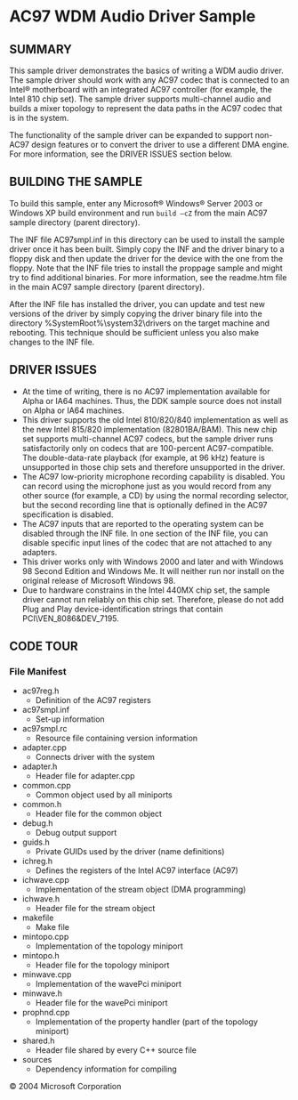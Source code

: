 # AC97 WDM Audio Driver Sample
## SUMMARY
This sample driver demonstrates the basics of writing a WDM audio driver. The sample driver should work with any AC97 codec that is connected to an Intel® motherboard with an integrated AC97 controller (for example, the Intel 810 chip set). The sample driver supports multi-channel audio and builds a mixer topology to represent the data paths in the AC97 codec that is in the system. 

The functionality of the sample driver can be expanded to support non-AC97 design features or to convert the driver to use a different DMA engine. For more information, see the DRIVER ISSUES section below.
## BUILDING THE SAMPLE
To build this sample, enter any Microsoft® Windows® Server 2003 or Windows XP build environment and run `build –cZ` from the main AC97 sample directory (parent directory). 

The INF file AC97smpl.inf in this directory can be used to install the sample driver once it has been built. Simply copy the INF and the driver binary to a floppy disk and then update the driver for the device with the one from the floppy. Note that the INF file tries to install the proppage sample and might try to find additional binaries. For more information, see the readme.htm file in the main AC97 sample directory (parent directory). 

After the INF file has installed the driver, you can update and test new versions of the driver by simply copying the driver binary file into the directory %SystemRoot%\system32\drivers on the target machine and rebooting. This technique should be sufficient unless you also make changes to the INF file.
## DRIVER ISSUES
* At the time of writing, there is no AC97 implementation available for Alpha or IA64 machines. Thus, the DDK sample source does not install on Alpha or IA64 machines. 
* This driver supports the old Intel 810/820/840 implementation as well as the new Intel 815/820 implementation (82801BA/BAM). This new chip set supports multi-channel AC97 codecs, but the sample driver runs satisfactorily only on codecs that are 100-percent AC97-compatible. The double-data-rate playback (for example, at 96 kHz) feature is unsupported in those chip sets and therefore unsupported in the driver. 
* The AC97 low-priority microphone recording capability is disabled. You can record using the microphone just as you would record from any other source (for example, a CD) by using the normal recording selector, but the second recording line that is optionally defined in the AC97 specification is disabled. 
* The AC97 inputs that are reported to the operating system can be disabled through the INF file. In one section of the INF file, you can disable specific input lines of the codec that are not attached to any adapters. 
* This driver works only with Windows 2000 and later and with Windows 98 Second Edition and Windows Me. It will neither run nor install on the original release of Microsoft Windows 98. 
* Due to hardware constrains in the Intel 440MX chip set, the sample driver cannot run reliably on this chip set. Therefore, please do not add Plug and Play device-identification strings that contain PCI\VEN_8086&DEV_7195.
## CODE TOUR
### File Manifest
* ac97reg.h      
  * Definition of the AC97 registers
* ac97smpl.inf   
  * Set-up information
* ac97smpl.rc    
  * Resource file containing version information
* adapter.cpp    
  * Connects driver with the system
* adapter.h      
  * Header file for adapter.cpp
* common.cpp     
  * Common object used by all miniports
* common.h       
  * Header file for the common object
* debug.h        
  * Debug output support
* guids.h        
  * Private GUIDs used by the driver (name definitions)
* ichreg.h       
  * Defines the registers of the Intel AC97 interface (AC97)
* ichwave.cpp    
  * Implementation of the stream object (DMA programming)
* ichwave.h      
  * Header file for the stream object
* makefile       
  * Make file
* mintopo.cpp    
  * Implementation of the topology miniport
* mintopo.h      
  * Header file for the topology miniport
* minwave.cpp    
  * Implementation of the wavePci miniport
* minwave.h      
  * Header file for the wavePci miniport
* prophnd.cpp    
  * Implementation of the property handler (part of the topology miniport)
* shared.h       
  * Header file shared by every C++ source file
* sources        
  * Dependency information for compiling

© 2004 Microsoft Corporation
